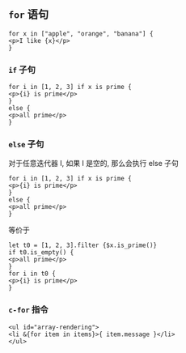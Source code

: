## `for` 语句

```awsl
for x in ["apple", "orange", "banana"] {
<p>I like {x}</p>
}
```

### `if` 子句

```awsl
for i in [1, 2, 3] if x is prime {
<p>{i} is prime</p>
}
else {
<p>all prime</p>
}
```

### `else` 子句

对于任意迭代器 I, 如果 I 是空的, 那么会执行 else 子句

```awsl
for i in [1, 2, 3] if x is prime {
<p>{i} is prime</p>
}
else {
<p>all prime</p>
}
```

等价于

```awsl
let t0 = [1, 2, 3].filter {$x.is_prime()}
if t0.is_empty() {
<p>all prime</p>
}
for i in t0 {
<p>{i} is prime</p>
}
```

### `c-for` 指令

```awsl
<ul id="array-rendering">
<li &{for item in items}>{ item.message }</li>
</ul>
```
